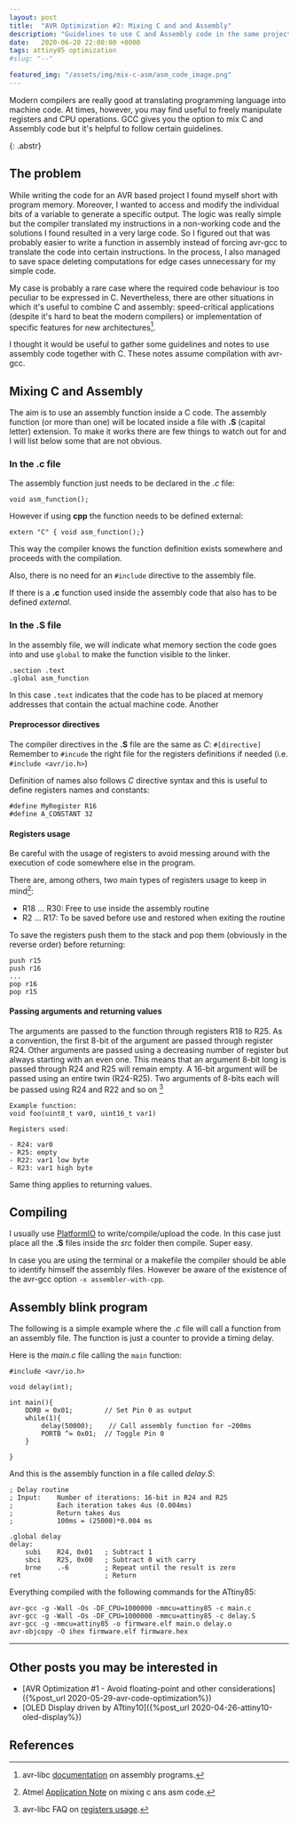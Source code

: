 ```yaml
---
layout: post
title:  "AVR Optimization #2: Mixing C and and Assembly"
description: "Guidelines to use C and Assembly code in the same project"
date:   2020-06-20 22:00:00 +0000
tags: attiny85 optimization
#slug: "--"

featured_img: "/assets/img/mix-c-asm/asm_code_image.png"
---
```



Modern compilers are really good at translating programming language into machine code. At times, however, you may find useful to freely manipulate registers and CPU operations. GCC gives you the option to mix C and Assembly code but it's helpful to follow certain guidelines.
<!-- excer -->
{: .abstr}

## The problem
While writing the code for an AVR based project I found myself short with program memory. Moreover, I wanted to access and modify the individual bits of a variable to generate a specific output.
The logic was really simple but the compiler translated my instructions in a non-working code and the solutions I found resulted in a very large code. So I figured out that was probably easier to write a function in assembly instead of forcing avr-gcc to translate the code into certain instructions. In the process, I also managed to save space deleting computations for edge cases unnecessary for my simple code.

My case is probably a rare case where the required code behaviour is too peculiar to be expressed in C. Nevertheless, there are other situations in which it's useful to combine C and assembly: speed-critical applications (despite it's hard to beat the modern compilers) or implementation of specific features for new architectures[^1].

I thought it would be useful to gather some guidelines and notes to use assembly code together with C.  These notes assume compilation with avr-gcc. 

## Mixing C and Assembly

The aim is to use an assembly function inside a C code. 
The assembly function (or more than one) will be located inside a file with **.S** (capital letter) extension. 
To make it works there are few things to watch out for and I will list below some that are not obvious.

### In the **.c** file

The assembly function just needs to be declared in the *.c* file:
```
void asm_function();
```
However if using **cpp** the function needs to be defined external:
```
extern "C" { void asm_function();}
```
This way the compiler knows the function definition exists somewhere and proceeds with the compilation.

Also, there is no need for an `#include` directive to the assembly file.

If there is a **.c** function used inside the assembly code that also has to be defined *external*.

### In the **.S** file
In the assembly file, we will indicate what memory section the code goes into and use `global` to make the function visible to the linker.

```
.section .text
.global asm_function
```
In this case `.text` indicates that the code has to be placed at memory addresses that contain the actual machine code. Another 

#### Preprocessor directives
The compiler directives in the **.S** file are the same as *C*: `#[directive]`
Remember to `#incude` the right file for the registers definitions if needed (i.e. `#include <avr/io.h>`)

Definition of names also follows *C* directive syntax and this is useful to define registers names and constants:
```
#define MyRegister R16
#define A_CONSTANT 32
```

#### Registers usage

Be careful with the usage of registers to avoid messing around with the execution of code somewhere else in the program.

There are, among others, two main types of registers usage to keep in mind[^2]:
- R18 ... R30: Free to use inside the assembly routine
- R2 ... R17: To be saved before use and restored when exiting the routine

To save the registers push them to the stack and pop them (obviously in the reverse order) before returning:

```
push r15
push r16
...
pop r16
pop r15
```


#### Passing arguments and returning values

The arguments are passed to the function through registers R18 to R25. As a convention, the first 8-bit of the argument are passed through register R24. Other arguments are passed using a decreasing number of register but always starting with an even one. This means that an argument 8-bit long is passed through R24 and R25 will remain empty. A 16-bit argument will be passed using an entire twin (R24-R25). Two arguments of 8-bits each will be passed using R24 and R22 and so on [^3]

```
Example function: 
void foo(uint8_t var0, uint16_t var1)

Registers used:

- R24: var0
- R25: empty
- R22: var1 low byte
- R23: var1 high byte

```
Same thing applies to returning values.

## Compiling

I usually use [PlatformIO](https://platformio.org/) to write/compile/upload the code. In this case just place all the **.S** files inside the *src* folder then compile. Super easy.

In case you are using the terminal or a makefile the compiler should be able to identify himself the assembly files. However be aware of the existence of the avr-gcc option `-x assembler-with-cpp`.

## Assembly blink program 
The following is a simple example where the *.c* file will call a function from an assembly file. The function is just a counter to provide a timing delay.

Here is the *main.c* file calling the `main` function:
```
#include <avr/io.h>

void delay(int);

int main(){
    DDRB = 0x01;        // Set Pin 0 as output
    while(1){
        delay(50000);    // Call assembly function for ~200ms
        PORTB ^= 0x01;  // Toggle Pin 0
    }
    
}
```

And this is the assembly function in a file called *delay.S*:

```
; Delay routine 
; Input:    Number of iterations: 16-bit in R24 and R25
;           Each iteration takes 4us (0.004ms)
;           Return takes 4us
;           100ms = (25000)*0.004 ms

.global delay
delay: 
    subi    R24, 0x01   ; Subtract 1
    sbci    R25, 0x00   ; Subtract 0 with carry
    brne    .-6         ; Repeat until the result is zero
ret                     ; Return
```
Everything compiled with the following commands for the ATtiny85:

```
avr-gcc -g -Wall -Os -DF_CPU=1000000 -mmcu=attiny85 -c main.c
avr-gcc -g -Wall -Os -DF_CPU=1000000 -mmcu=attiny85 -c delay.S
avr-gcc -g -mmcu=attiny85 -o firmware.elf main.o delay.o
avr-objcopy -O ihex firmware.elf firmware.hex
```

---

## Other posts you may be interested in
- [AVR Optimization #1 - Avoid floating-point and other considerations]({%post_url 2020-05-29-avr-code-optimization%})
- [OLED Display driven by ATtiny10]({%post_url 2020-04-26-attiny10-oled-display%})


## References
[^1]: avr-libc [documentation](https://www.nongnu.org/avr-libc/user-manual/assembler.html) on assembly programs.
[^2]: Atmel [Application Note](http://ww1.microchip.com/downloads/en/appnotes/doc42055.pdf) on mixing c ans asm code.
[^3]: avr-libc FAQ on [registers usage](https://www.nongnu.org/avr-libc/user-manual/FAQ.html#faq_reg_usage).
